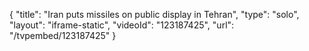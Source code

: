 {
    "title": "Iran puts missiles on public display in Tehran",
    "type": "solo",
    "layout": "iframe-static",
    "videoId": "123187425",
    "url": "\/tvpembed\/123187425"
}